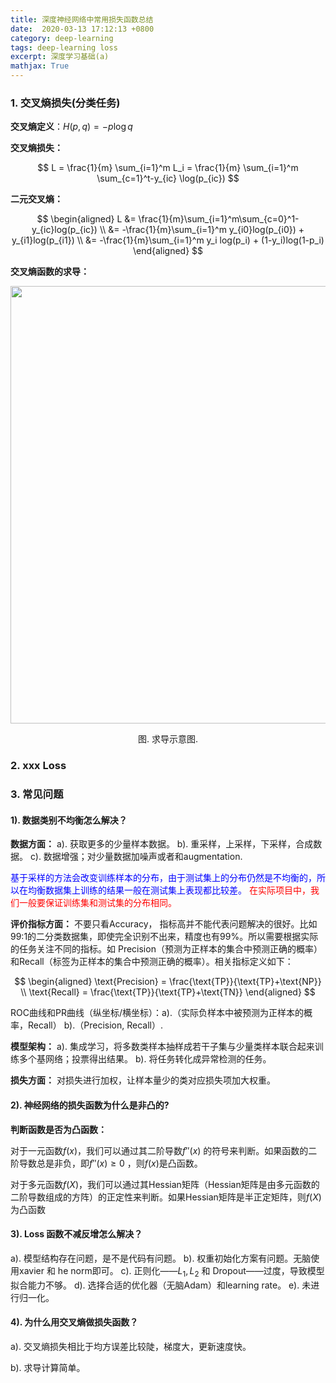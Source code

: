 ```yaml
---
title: 深度神经网络中常用损失函数总结
date:  2020-03-13 17:12:13 +0800
category: deep-learning
tags: deep-learning loss
excerpt: 深度学习基础(a)
mathjax: True
---
```


### 1. 交叉熵损失(分类任务)

**交叉熵定义**：$H(p, q) =- p \log q$

**交叉熵损失：**

$$
L = \frac{1}{m} \sum_{i=1}^m L_i = \frac{1}{m} \sum_{i=1}^m \sum_{c=1}^t-y_{ic} \log(p_{ic})
$$

**二元交叉熵：**

$$
\begin{aligned}
L &= \frac{1}{m}\sum_{i=1}^m\sum_{c=0}^1-y_{ic}log(p_{ic}) \\
  &= -\frac{1}{m}\sum_{i=1}^m y_{i0}log(p_{i0}) + y_{i1}log(p_{i1}) \\
  &= -\frac{1}{m}\sum_{i=1}^m y_i log(p_i) + (1-y_i)log(1-p_i)
\end{aligned}
$$


**交叉熵函数的求导：**

<center><img src="https://selous123.github.io/assets/img/blog-loss/gradient.png" width="700" height="auto"/>

<span>图. 求导示意图.</span></center>

### 2. xxx Loss

### 3. 常见问题

#### 1). 数据类别不均衡怎么解决？

**数据方面：** a). 获取更多的少量样本数据。
b). 重采样，上采样，下采样，合成数据。
c). 数据增强；对少量数据加噪声或者和augmentation.

<font color="blue">基于采样的方法会改变训练样本的分布，由于测试集上的分布仍然是不均衡的，所以在均衡数据集上训练的结果一般在测试集上表现都比较差。</font> <font color ="red">在实际项目中，我们一般要保证训练集和测试集的分布相同。</font>

**评价指标方面：** 不要只看Accuracy， 指标高并不能代表问题解决的很好。比如99:1的二分类数据集，即使完全识别不出来，精度也有99%。所以需要根据实际的任务关注不同的指标。如 Precision（预测为正样本的集合中预测正确的概率）和Recall（标签为正样本的集合中预测正确的概率）。相关指标定义如下：

$$
\begin{aligned}
\text{Precision} = \frac{\text{TP}}{\text{TP}+\text{NP}}  \\
\text{Recall} = \frac{\text{TP}}{\text{TP}+\text{TN}}
\end{aligned} 
$$

ROC曲线和PR曲线（纵坐标/横坐标）：a).（实际负样本中被预测为正样本的概率，Recall） b).（Precision, Recall）. 

**模型架构：** a). 集成学习，将多数类样本抽样成若干子集与少量类样本联合起来训练多个基网络；投票得出结果。
b). 将任务转化成异常检测的任务。

**损失方面：** 对损失进行加权，让样本量少的类对应损失项加大权重。

#### 2). 神经网络的损失函数为什么是非凸的?

**判断函数是否为凸函数：**

对于一元函数$f(x)$，我们可以通过其二阶导数$f''(x)$ 的符号来判断。如果函数的二阶导数总是非负，即$f''(x) \ge 0$ ，则$f(x)$是凸函数。

对于多元函数$f(X)$，我们可以通过其Hessian矩阵（Hessian矩阵是由多元函数的二阶导数组成的方阵）的正定性来判断。如果Hessian矩阵是半正定矩阵，则$f(X)$为凸函数


#### 3). Loss 函数不减反增怎么解决？

a). 模型结构存在问题，是不是代码有问题。
b). 权重初始化方案有问题。无脑使用xavier 和 he norm即可。
c). 正则化——$L_1, L_2$ 和 Dropout——过度，导致模型拟合能力不够。
d). 选择合适的优化器（无脑Adam）和learning rate。
e). 未进行归一化。

#### 4). 为什么用交叉熵做损失函数？

a). 交叉熵损失相比于均方误差比较陡，梯度大，更新速度快。

b). 求导计算简单。